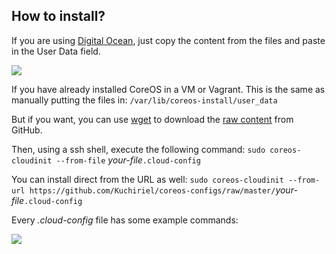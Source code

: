 ## How to install?

If you are using [Digital Ocean](https://www.digitalocean.com/products/), just copy the content from the files and paste in the User Data field.

![](https://i.imgur.com/0X3jF5t.png)

If you have already installed CoreOS in a VM or Vagrant. This is the same as manually putting the files in: `/var/lib/coreos-install/user_data`

But if you want, you can use [wget](https://en.wikipedia.org/wiki/Wget) to download the [raw content](https://raw.githubusercontent.com/Kuchiriel/coreos-configs/master/docker-compose.cloud-config) from GitHub. 

Then, using a ssh shell, execute the following command: `sudo coreos-cloudinit --from-file` _your-file_`.cloud-config`

You can install direct from the URL as well: `sudo coreos-cloudinit --from-url https://github.com/Kuchiriel/coreos-configs/raw/master/`_your-file_`.cloud-config`

Every _.cloud-config_ file has some example commands:

![](https://i.imgur.com/ko9kUGu.png)


